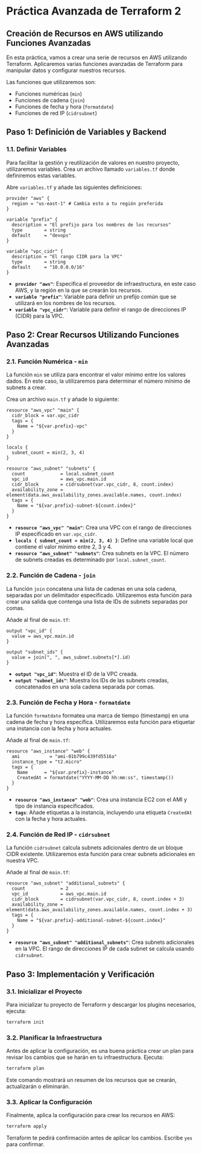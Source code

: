 # Práctica Avanzada de Terraform 2

## Creación de Recursos en AWS utilizando Funciones Avanzadas

En esta práctica, vamos a crear una serie de recursos en AWS utilizando Terraform. Aplicaremos varias funciones avanzadas de Terraform para manipular datos y configurar nuestros recursos.

Las funciones que utilizaremos son:

- Funciones numéricas (`min`)
- Funciones de cadena (`join`)
- Funciones de fecha y hora (`formatdate`)
- Funciones de red IP (`cidrsubnet`)

## Paso 1: Definición de Variables y Backend

### 1.1. Definir Variables

Para facilitar la gestión y reutilización de valores en nuestro proyecto, utilizaremos variables. Crea un archivo llamado `variables.tf` donde definiremos estas variables.

Abre `variables.tf` y añade las siguientes definiciones:

```hcl
provider "aws" {
  region = "us-east-1" # Cambia esto a tu región preferida
}

variable "prefix" {
  description = "El prefijo para los nombres de los recursos"
  type        = string
  default     = "devops"
}

variable "vpc_cidr" {
  description = "El rango CIDR para la VPC"
  type        = string
  default     = "10.0.0.0/16"
}
```

- **`provider "aws"`**: Especifica el proveedor de infraestructura, en este caso AWS, y la región en la que se crearán los recursos.
- **`variable "prefix"`**: Variable para definir un prefijo común que se utilizará en los nombres de los recursos.
- **`variable "vpc_cidr"`**: Variable para definir el rango de direcciones IP (CIDR) para la VPC.

## Paso 2: Crear Recursos Utilizando Funciones Avanzadas

### 2.1. Función Numérica - `min`

La función `min` se utiliza para encontrar el valor mínimo entre los valores dados. En este caso, la utilizaremos para determinar el número mínimo de subnets a crear.

Crea un archivo `main.tf` y añade lo siguiente:

```hcl
resource "aws_vpc" "main" {
  cidr_block = var.vpc_cidr
  tags = {
    Name = "${var.prefix}-vpc"
  }
}

locals {
  subnet_count = min(2, 3, 4)
}

resource "aws_subnet" "subnets" {
  count             = local.subnet_count
  vpc_id            = aws_vpc.main.id
  cidr_block        = cidrsubnet(var.vpc_cidr, 8, count.index)
  availability_zone = element(data.aws_availability_zones.available.names, count.index)
  tags = {
    Name = "${var.prefix}-subnet-${count.index}"
  }
}
```

- **`resource "aws_vpc" "main"`**: Crea una VPC con el rango de direcciones IP especificado en `var.vpc_cidr`.
- **`locals { subnet_count = min(2, 3, 4) }`**: Define una variable local que contiene el valor mínimo entre 2, 3 y 4.
- **`resource "aws_subnet" "subnets"`**: Crea subnets en la VPC. El número de subnets creadas es determinado por `local.subnet_count`.

### 2.2. Función de Cadena - `join`

La función `join` concatena una lista de cadenas en una sola cadena, separadas por un delimitador especificado. Utilizaremos esta función para crear una salida que contenga una lista de IDs de subnets separadas por comas.

Añade al final de `main.tf`:

```hcl
output "vpc_id" {
  value = aws_vpc.main.id
}

output "subnet_ids" {
  value = join(", ", aws_subnet.subnets[*].id)
}
```

- **`output "vpc_id"`**: Muestra el ID de la VPC creada.
- **`output "subnet_ids"`**: Muestra los IDs de las subnets creadas, concatenados en una sola cadena separada por comas.

### 2.3. Función de Fecha y Hora - `formatdate`

La función `formatdate` formatea una marca de tiempo (timestamp) en una cadena de fecha y hora específica. Utilizaremos esta función para etiquetar una instancia con la fecha y hora actuales.

Añade al final de `main.tf`:

```hcl
resource "aws_instance" "web" {
  ami           = "ami-01b799c439fd5516a"
  instance_type = "t2.micro"
  tags = {
    Name      = "${var.prefix}-instance"
    CreatedAt = formatdate("YYYY-MM-DD hh:mm:ss", timestamp())
  }
}
```

- **`resource "aws_instance" "web"`**: Crea una instancia EC2 con el AMI y tipo de instancia especificados.
- **`tags`**: Añade etiquetas a la instancia, incluyendo una etiqueta `CreatedAt` con la fecha y hora actuales.

### 2.4. Función de Red IP - `cidrsubnet`

La función `cidrsubnet` calcula subnets adicionales dentro de un bloque CIDR existente. Utilizaremos esta función para crear subnets adicionales en nuestra VPC.

Añade al final de `main.tf`:

```hcl
resource "aws_subnet" "additional_subnets" {
  count             = 2
  vpc_id            = aws_vpc.main.id
  cidr_block        = cidrsubnet(var.vpc_cidr, 8, count.index + 3)
  availability_zone = element(data.aws_availability_zones.available.names, count.index + 3)
  tags = {
    Name = "${var.prefix}-additional-subnet-${count.index}"
  }
}
```

- **`resource "aws_subnet" "additional_subnets"`**: Crea subnets adicionales en la VPC. El rango de direcciones IP de cada subnet se calcula usando `cidrsubnet`.

## Paso 3: Implementación y Verificación

### 3.1. Inicializar el Proyecto

Para inicializar tu proyecto de Terraform y descargar los plugins necesarios, ejecuta:

```sh
terraform init
```

### 3.2. Planificar la Infraestructura

Antes de aplicar la configuración, es una buena práctica crear un plan para revisar los cambios que se harán en tu infraestructura. Ejecuta:

```sh
terraform plan
```

Este comando mostrará un resumen de los recursos que se crearán, actualizarán o eliminarán.

### 3.3. Aplicar la Configuración

Finalmente, aplica la configuración para crear los recursos en AWS:

```sh
terraform apply
```

Terraform te pedirá confirmación antes de aplicar los cambios. Escribe `yes` para confirmar.

